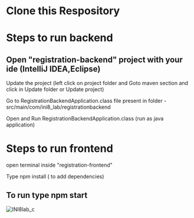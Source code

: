 # Clone this Respository

# Steps to run backend 


## Open "registration-backend" project with your ide (IntelliJ IDEA,Eclipse)

Update the project (left click on project folder and Goto  maven section and click in Update folder or Update project)


Go to RegistrationBackendApplication.class      file  present in folder -  src/main/com/ini8_lab/registrationbackend
 
Open and Run   RegistrationBackendApplication.class   (run as java application)

# Steps to run frontend
open terminal inside "registration-frontend"

Type npm install ( to add dependencies)
## To run type npm start 

![INI8lab_c](https://github.com/user-attachments/assets/e58f8e0a-9122-43cc-a87a-c99df6240a14)

